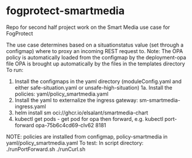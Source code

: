# fogprotect-smartmedia
Repo for second half project work on the Smart Media use case for FogProtect

The use case determines based on a situationstatus value (set through a configmap) where to proxy an incoming REST request to.
Note:  The OPA policy is automatically loaded from the configmap by the deployment-opa file
       OPA is brought up automatically by the files in the templates directory
To run:
1. Install the configmaps in the yaml directory (moduleConfig.yaml and either safe-situation.yaml or unsafe-high-situation)
1a. Install the policies: yaml/policy_smartmedia.yaml
2. Install the yaml to externalize the ingress gateway: sm-smartmedia-ingress.yaml
3. helm install sm oci://ghcr.io/elsalant/smartmedia-chart
4. kubectl get pods - get pod for opa then forward, e.g. 
   kubectl port-forward opa-75b6c4cd69-clv62 8181

NOTE:
policies are installed from configmap, policy-smartmedia in yaml/policy_smartmedia.yaml
To test:
In script directory:
./runPortForward.sh
./runCurl.sh

